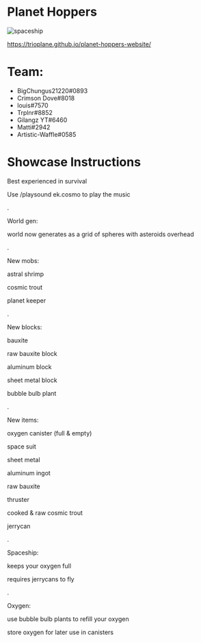 # Planet Hoppers 
![spaceship](https://user-images.githubusercontent.com/31514218/180110269-f816a150-6d1e-4572-a8bd-81b4f7b94d22.gif)


https://trioplane.github.io/planet-hoppers-website/

# Team:
- BigChungus21220#0893
- Crimson Dove#8018
- louis#7570
- Trplnr#8852
- Gilangz YT#6460
- Matti#2942
- Artistic-Waffle#0585

# Showcase Instructions

Best experienced in survival

Use /playsound ek.cosmo to play the music

.

World gen:

world now generates as a grid of spheres with asteroids overhead

.

New mobs:

astral shrimp

cosmic trout

planet keeper

.

New blocks:

bauxite

raw bauxite block

aluminum block

sheet metal block

bubble bulb plant

.

New items:

oxygen canister (full & empty)

space suit

sheet metal

aluminum ingot

raw bauxite

thruster

cooked & raw cosmic trout

jerrycan

.

Spaceship:

keeps your oxygen full

requires jerrycans to fly

.

Oxygen:

use bubble bulb plants to refill your oxygen

store oxygen for later use in canisters

